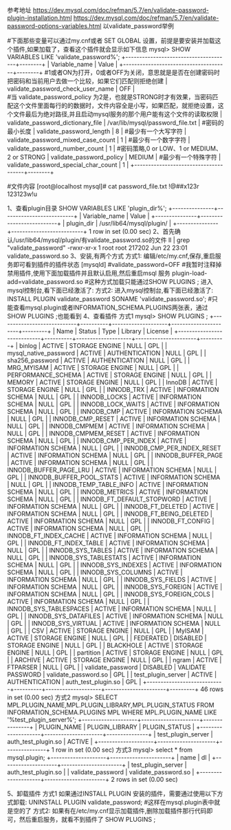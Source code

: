  参考地址
https://dev.mysql.com/doc/refman/5.7/en/validate-password-plugin-installation.html
https://dev.mysql.com/doc/refman/5.7/en/validate-password-options-variables.html
以validate_password举例

#下面那些变量可以通过my.cnf或者 SET GLOBAL 设置，前提是要安装并加载这个插件,如果加载了，查看这个插件就会显示如下信息
mysql> SHOW VARIABLES LIKE 'validate_password%';
+--------------------------------------+--------+
| Variable_name                        | Value  |
+--------------------------------------+--------+
 #1或者ON为打开，0或者OFF为关闭，意思就是是否在创建密码时把密码和当前用户去做一个比较，如果它们匹配则拒绝创建
| validate_password_check_user_name    | OFF    |    
#当 validate_password_policy 为2是，也就是STRONG时才有效果，当密码匹配这个文件里面每行的的数据时，文件内容全是小写，如果匹配，就拒绝设置，这个文件最后为绝对路径,并且启动mysql服务的那个用户能有这个文件的读取权限
| validate_password_dictionary_file    | /var/lib/mysql/password_file.txt       |
#密码的最小长度
| validate_password_length             | 8      |
#最少有一个大写字符
| validate_password_mixed_case_count   | 1      |
#最少有一个数字字符
| validate_password_number_count       | 1      |
#密码策略,0 or LOW、1 or MEDIUM、2 or STRONG
| validate_password_policy             | MEDIUM |
#最少有一个特殊字符
| validate_password_special_char_count | 1      |
+--------------------------------------+--------+


#文件内容
[root@localhost mysql]# cat password_file.txt
!@##x123r
123123w!u

1、查看plugin目录
     SHOW VARIABLES LIKE 'plugin_dir%';
     +---------------+--------------------------+
      | Variable_name | Value                    |
     +---------------+--------------------------+
      | plugin_dir    | /usr/lib64/mysql/plugin/ |
     +---------------+--------------------------+
     1 row in set (0.00 sec)
2、首先确认/usr/lib64/mysql/plugin/有validate_password.so的文件
     ll |  grep "validate_password"
     -rwxr-xr-x 1 root root   217202 Jun 22 23:01 validate_password.so
3、安装,有两个方式
     方式1:
     编辑/etc/my.cnf,保存,重启服务即可看到插件的插件状态
     [mysqld]
     #validate_password=OFF #我暂时注释掉禁用插件,使用下面加载插件并且默认启用,然后重启msql 服务
     plugin-load-add=validate_password.so #这种方式加载只能通过SHOW PLUGINS  ;
     进入mysql控制台,看下面已经激活了:
     方式2:
               进入mysql控制台,看下面已经激活了:
               INSTALL PLUGIN validate_password SONAME 'validate_password.so';  #只能查看mysql.plugin或者INFORMATION_SCHEMA.PLUGINS两张表，通过 SHOW PLUGINS ;也能看到
4、查看插件
     方式1
          mysql>  SHOW PLUGINS  ;
+----------------------------+----------+--------------------+----------------------+---------+
| Name                       | Status   | Type               | Library              | License |
+----------------------------+----------+--------------------+----------------------+---------+
| binlog                     | ACTIVE   | STORAGE ENGINE     | NULL                 | GPL     |
| mysql_native_password      | ACTIVE   | AUTHENTICATION     | NULL                 | GPL     |
| sha256_password            | ACTIVE   | AUTHENTICATION     | NULL                 | GPL     |
| MRG_MYISAM                 | ACTIVE   | STORAGE ENGINE     | NULL                 | GPL     |
| PERFORMANCE_SCHEMA         | ACTIVE   | STORAGE ENGINE     | NULL                 | GPL     |
| MEMORY                     | ACTIVE   | STORAGE ENGINE     | NULL                 | GPL     |
| InnoDB                     | ACTIVE   | STORAGE ENGINE     | NULL                 | GPL     |
| INNODB_TRX                 | ACTIVE   | INFORMATION SCHEMA | NULL                 | GPL     |
| INNODB_LOCKS               | ACTIVE   | INFORMATION SCHEMA | NULL                 | GPL     |
| INNODB_LOCK_WAITS          | ACTIVE   | INFORMATION SCHEMA | NULL                 | GPL     |
| INNODB_CMP                 | ACTIVE   | INFORMATION SCHEMA | NULL                 | GPL     |
| INNODB_CMP_RESET           | ACTIVE   | INFORMATION SCHEMA | NULL                 | GPL     |
| INNODB_CMPMEM              | ACTIVE   | INFORMATION SCHEMA | NULL                 | GPL     |
| INNODB_CMPMEM_RESET        | ACTIVE   | INFORMATION SCHEMA | NULL                 | GPL     |
| INNODB_CMP_PER_INDEX       | ACTIVE   | INFORMATION SCHEMA | NULL                 | GPL     |
| INNODB_CMP_PER_INDEX_RESET | ACTIVE   | INFORMATION SCHEMA | NULL                 | GPL     |
| INNODB_BUFFER_PAGE         | ACTIVE   | INFORMATION SCHEMA | NULL                 | GPL     |
| INNODB_BUFFER_PAGE_LRU     | ACTIVE   | INFORMATION SCHEMA | NULL                 | GPL     |
| INNODB_BUFFER_POOL_STATS   | ACTIVE   | INFORMATION SCHEMA | NULL                 | GPL     |
| INNODB_TEMP_TABLE_INFO     | ACTIVE   | INFORMATION SCHEMA | NULL                 | GPL     |
| INNODB_METRICS             | ACTIVE   | INFORMATION SCHEMA | NULL                 | GPL     |
| INNODB_FT_DEFAULT_STOPWORD | ACTIVE   | INFORMATION SCHEMA | NULL                 | GPL     |
| INNODB_FT_DELETED          | ACTIVE   | INFORMATION SCHEMA | NULL                 | GPL     |
| INNODB_FT_BEING_DELETED    | ACTIVE   | INFORMATION SCHEMA | NULL                 | GPL     |
| INNODB_FT_CONFIG           | ACTIVE   | INFORMATION SCHEMA | NULL                 | GPL     |
| INNODB_FT_INDEX_CACHE      | ACTIVE   | INFORMATION SCHEMA | NULL                 | GPL     |
| INNODB_FT_INDEX_TABLE      | ACTIVE   | INFORMATION SCHEMA | NULL                 | GPL     |
| INNODB_SYS_TABLES          | ACTIVE   | INFORMATION SCHEMA | NULL                 | GPL     |
| INNODB_SYS_TABLESTATS      | ACTIVE   | INFORMATION SCHEMA | NULL                 | GPL     |
| INNODB_SYS_INDEXES         | ACTIVE   | INFORMATION SCHEMA | NULL                 | GPL     |
| INNODB_SYS_COLUMNS         | ACTIVE   | INFORMATION SCHEMA | NULL                 | GPL     |
| INNODB_SYS_FIELDS          | ACTIVE   | INFORMATION SCHEMA | NULL                 | GPL     |
| INNODB_SYS_FOREIGN         | ACTIVE   | INFORMATION SCHEMA | NULL                 | GPL     |
| INNODB_SYS_FOREIGN_COLS    | ACTIVE   | INFORMATION SCHEMA | NULL                 | GPL     |
| INNODB_SYS_TABLESPACES     | ACTIVE   | INFORMATION SCHEMA | NULL                 | GPL     |
| INNODB_SYS_DATAFILES       | ACTIVE   | INFORMATION SCHEMA | NULL                 | GPL     |
| INNODB_SYS_VIRTUAL         | ACTIVE   | INFORMATION SCHEMA | NULL                 | GPL     |
| CSV                        | ACTIVE   | STORAGE ENGINE     | NULL                 | GPL     |
| MyISAM                     | ACTIVE   | STORAGE ENGINE     | NULL                 | GPL     |
| FEDERATED                  | DISABLED | STORAGE ENGINE     | NULL                 | GPL     |
| BLACKHOLE                  | ACTIVE   | STORAGE ENGINE     | NULL                 | GPL     |
| partition                  | ACTIVE   | STORAGE ENGINE     | NULL                 | GPL     |
| ARCHIVE                    | ACTIVE   | STORAGE ENGINE     | NULL                 | GPL     |
| ngram                      | ACTIVE   | FTPARSER           | NULL                 | GPL     |
| validate_password          | DISABLED | VALIDATE PASSWORD  | validate_password.so | GPL     |
| test_plugin_server         | ACTIVE   | AUTHENTICATION     | auth_test_plugin.so  | GPL     |
+----------------------------+----------+--------------------+----------------------+---------+
46 rows in set (0.00 sec)
     方式2
mysql> SELECT MPL.PLUGIN_NAME,MPL.PLUGIN_LIBRARY,MPL.PLUGIN_STATUS FROM  INFORMATION_SCHEMA.PLUGINS MPL WHERE MPL.PLUGIN_NAME  LIKE '%test_plugin_server%';
+--------------------+---------------------+---------------+
| PLUGIN_NAME        | PLUGIN_LIBRARY      | PLUGIN_STATUS |
+--------------------+---------------------+---------------+
| test_plugin_server | auth_test_plugin.so | ACTIVE        |
+--------------------+---------------------+---------------+
1 row in set (0.00 sec)
      方式3
          mysql> select * from mysql.plugin;
+--------------------+----------------------+
| name               | dl                   |
+--------------------+----------------------+
| test_plugin_server | auth_test_plugin.so  |
| validate_password  | validate_password.so |
+--------------------+----------------------+
2 rows in set (0.00 sec)
 
5、卸载插件
     方式1
          如果通过INSTALL PLUGIN 安装的插件，需要通过使用以下方式卸载:
          UNINSTALL PLUGIN validate_password; #这样在mysql.plugin表中就是空的了
     方式2:
          如果有在/etc/my.cnf显示加载插件,删除加载插件那行代码即可，然后重启服务，就看不到插件了 SHOW PLUGINS  ;
          
               